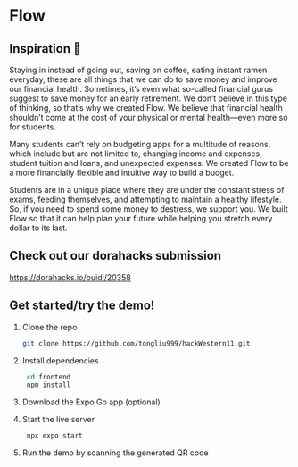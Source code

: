 # Flow

## Inspiration 🌊

Staying in instead of going out, saving on coffee, eating instant ramen everyday, these are all things that we can do to save money and improve our financial health. Sometimes, it’s even what so-called financial gurus suggest to save money for an early retirement. We don’t believe in this type of thinking, so that’s why we created Flow. We believe that financial health shouldn’t come at the cost of your physical or mental health—even more so for students.

Many students can’t rely on budgeting apps for a multitude of reasons, which include but are not limited to, changing income and expenses, student tuition and loans, and unexpected expenses. We created Flow to be a more financially flexible and intuitive way to build a budget. 

Students are in a unique place where they are under the constant stress of exams, feeding themselves, and attempting to maintain a healthy lifestyle. So, if you need to spend some money to destress, we support you. We built Flow so that it can help plan your future while helping you stretch every dollar to its last.

## Check out our dorahacks submission
https://dorahacks.io/buidl/20358

## Get started/try the demo!

1. Clone the repo

   ```bash
   git clone https://github.com/tongliu999/hackWestern11.git
   ```

2. Install dependencies

   ```bash
    cd frontend
    npm install
   ```

3. Download the Expo Go app (optional)
4. Start the live server

   ```bash
    npx expo start
   ```

5. Run the demo by scanning the generated QR code
